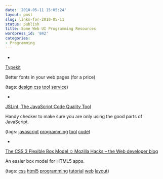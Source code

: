 ```yaml
---
date: '2010-05-11 15:05:24'
layout: post
slug: links-for-2010-05-11
status: publish
title: Some Web UI Programming Resources
wordpress_id: '842'
categories:
- Programming
---
```


  * 
                

[Typekit](http://typekit.com/)


                

Better fonts in your web pages (for a price)


                

(tags: [design](http://delicious.com/eob/design) [css](http://delicious.com/eob/css) [tool](http://delicious.com/eob/tool) [service](http://delicious.com/eob/service))


            
  * 
                

[JSLint, The JavaScript Code Quality Tool](http://www.jslint.com/)


                

Handy checker to make sure you are only using the good parts of JavaScript.


                

(tags: [javascript](http://delicious.com/eob/javascript) [programming](http://delicious.com/eob/programming) [tool](http://delicious.com/eob/tool) [code](http://delicious.com/eob/code))


            
  * 
                

[The CSS 3 Flexible Box Model ✩        Mozilla Hacks – the Web developer blog](http://hacks.mozilla.org/2010/04/the-css-3-flexible-box-model/)


                

An easier box model for HTML5 apps.


                

(tags: [css](http://delicious.com/eob/css) [html5](http://delicious.com/eob/html5) [programming](http://delicious.com/eob/programming) [tutorial](http://delicious.com/eob/tutorial) [web](http://delicious.com/eob/web) [layout](http://delicious.com/eob/layout))


            

